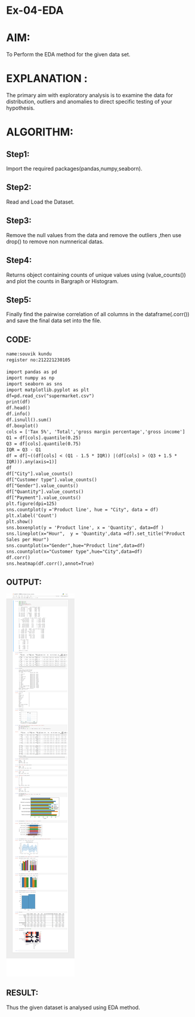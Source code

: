 # Ex-04-EDA
# AIM:
To Perform the EDA method for the given data set.

# EXPLANATION :
The primary aim with exploratory analysis is to examine the data for distribution, outliers and anomalies to direct specific testing of your hypothesis.

# ALGORITHM:
## Step1:
Import the required packages(pandas,numpy,seaborn).

## Step2:
Read and Load the Dataset.

## Step3:
Remove the null values from the data and remove the outliers ,then use drop() to remove non numnerical datas.

## Step4:
Returns object containing counts of unique values using (value_counts()) and plot the counts in Bargraph or Histogram.

## Step5:
Finally find the pairwise correlation of all columns in the dataframe(.corr()) and save the final data set into the file.

## CODE:
~~~
name:souvik kundu
register no:212221230105

import pandas as pd
import numpy as np
import seaborn as sns
import matplotlib.pyplot as plt
df=pd.read_csv("supermarket.csv")
print(df)
df.head()
df.info()
df.isnull().sum()
df.boxplot()
cols = ['Tax 5%', 'Total','gross margin percentage','gross income']
Q1 = df[cols].quantile(0.25)
Q3 = df[cols].quantile(0.75)
IQR = Q3 - Q1
df = df[~((df[cols] < (Q1 - 1.5 * IQR)) |(df[cols] > (Q3 + 1.5 * IQR))).any(axis=1)]
df
df["City"].value_counts()
df["Customer type"].value_counts()
df["Gender"].value_counts()
df["Quantity"].value_counts()
df["Payment"].value_counts()
plt.figure(dpi=125)
sns.countplot(y ='Product line', hue = "City", data = df) 
plt.xlabel('Count')
plt.show()
sns.boxenplot(y = 'Product line', x = 'Quantity', data=df )
sns.lineplot(x="Hour",  y = 'Quantity',data =df).set_title("Product Sales per Hour")
sns.countplot(x="Gender",hue="Product line",data=df)
sns.countplot(x="Customer type",hue="City",data=df)
df.corr()
sns.heatmap(df.corr(),annot=True)
~~~
## OUTPUT:
![git](weee.png)

## RESULT:
Thus the given dataset is analysed using EDA method.
